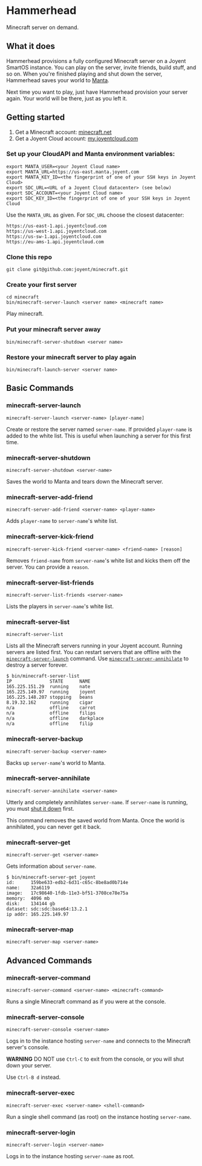# Hammerhead

Minecraft server on demand.

## What it does

Hammerhead provisions a fully configured Minecraft server
on a Joyent SmartOS instance. You can play on the server, invite friends,
build stuff, and so on. When you're finished playing and shut down the server,
Hammerhead saves your world to [Manta](http://www.joyent.com/products/manta).

Next time you want to play, just have Hammerhead provision your server again.
Your world will be there, just as you left it.

## Getting started

1. Get a Minecraft account: [minecraft.net](http://minecraft.net)
1. Get a Joyent Cloud account: [my.joyentcloud.com](http://my.joyentcloud.com)


### Set up your CloudAPI and Manta environment variables:

```
export MANTA_USER=<your Joyent Cloud name>
export MANTA_URL=https://us-east.manta.joyent.com
export MANTA_KEY_ID=<the fingerprint of one of your SSH keys in Joyent Cloud>
export SDC_URL=<URL of a Joyent Cloud datacenter> (see below)
export SDC_ACCOUNT=<your Joyent Cloud name>
export SDC_KEY_ID=<the fingerprint of one of your SSH keys in Joyent Cloud
```

Use the `MANTA_URL` as given. For `SDC_URL` choose the closest datacenter:

```
https://us-east-1.api.joyentcloud.com
https://us-west-1.api.joyentcloud.com
https://us-sw-1.api.joyentcloud.com
https://eu-ams-1.api.joyentcloud.com
```


### Clone this repo

```
git clone git@github.com:joyent/minecraft.git
```

### Create your first server

```
cd minecraft
bin/minecraft-server-launch <server name> <minecraft name>
```

Play minecraft.

### Put your minecraft server away

```
bin/minecraft-server-shutdown <server name>
```

### Restore your minecraft server to play again

```
bin/minecraft-launch-server <server name>
```

## Basic Commands


### minecraft-server-launch

```
minecraft-server-launch <server-name> [player-name]
```

Create or restore the server named `server-name`.
If provided `player-name` is added to the white list.
This is useful when launching a server for this first time.

### minecraft-server-shutdown

```
minecraft-server-shutdown <server-name>
```
Saves the world to Manta and tears down the Minecraft server.


### minecraft-server-add-friend

```
minecraft-server-add-friend <server-name> <player-name>
```

Adds `player-name` to `server-name`'s white list.

### minecraft-server-kick-friend

```
minecraft-server-kick-friend <server-name> <friend-name> [reason]
```

Removes `friend-name` from `server-name`'s white  list and
kicks them off the server. You can provide a `reason`.

### minecraft-server-list-friends

```
minecraft-server-list-friends <server-name>
```

Lists the players in `server-name`'s white list.


### minecraft-server-list

```
minecraft-server-list
```

Lists all the Minecraft servers running in your Joyent account.
Running servers are listed first.
You can restart servers that are offline with the
[`minecraft-server-launch`](#minecraft-server-launch) command.
Use [`minecraft-server-annihilate`](#minecraft-server-annihilate) to
destroy a server forever.

```
$ bin/minecraft-server-list
IP              STATE      NAME
165.225.151.29  running    nate
165.225.149.97  running    joyent
165.225.148.207 stopping   beans
8.19.32.162     running    cigar
n/a             offline    carrot
n/a             offline    filips
n/a             offline    darkplace
n/a             offline    filip
```

### minecraft-server-backup

```
minecraft-server-backup <server-name>
```

Backs up `server-name`'s world to Manta.


### minecraft-server-annihilate

```
minecraft-server-annihilate <server-name>
```

Utterly and completely annihilates `server-name`.
If `server-name` is running,
you must [shut it down](#minecraft-server-shutdown) first.

This command removes the saved world from Manta.
Once the world is annihilated, you can never get it back.


### minecraft-server-get

```
minecraft-server-get <server-name>
```

Gets information about `server-name`.

```
$ bin/minecraft-server-get joyent
id:      159be633-edb2-6d31-c65c-8be8ad0b714e
name:    32a6119
image:   17c98640-1fdb-11e3-bf51-3708ce78e75a
memory:  4096 mb
disk:    134144 gb
dataset: sdc:sdc:base64:13.2.1
ip addr: 165.225.149.97
```


### minecraft-server-map

```
minecraft-server-map <server-name>
```

## Advanced Commands

### minecraft-server-command

```
minecraft-server-command <server-name> <minecraft-command>
```

Runs a single Minecraft command as if you were at the console.


### minecraft-server-console

```
minecraft-server-console <server-name>
```

Logs in to the instance hosting `server-name` and
connects to the Minecraft server's console.

**WARNING**
DO NOT use `Ctrl-C` to exit from the console,
or you will shut down your server.

Use `Ctrl-B d` instead.

###  minecraft-server-exec

```
minecraft-server-exec <server-name> <shell-command>
```

Run a single shell command (as root) on the instance hosting `server-name`.

### minecraft-server-login

```
minecraft-server-login <server-name>
```

Logs in to the instance hosting `server-name` as root.
